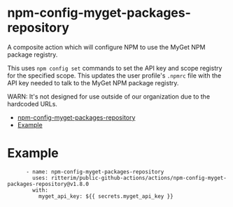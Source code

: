 # npm-config-myget-packages-repository

A composite action which will configure NPM to use the MyGet NPM package registry.

This uses `npm config set` commands to set the API key and scope registry for the specified scope.  This updates the user profile's `.npmrc` file with the API key needed to talk to the MyGet NPM package registry.

WARN: It's not designed for use outside of our organization due to the hardcoded URLs.

- [npm-config-myget-packages-repository](#npm-config-myget-packages-repository)
- [Example](#example)

# Example

```
      - name: npm-config-myget-packages-repository
        uses: ritterim/public-github-actions/actions/npm-config-myget-packages-repository@v1.8.0
        with:
          myget_api_key: ${{ secrets.myget_api_key }}
```
